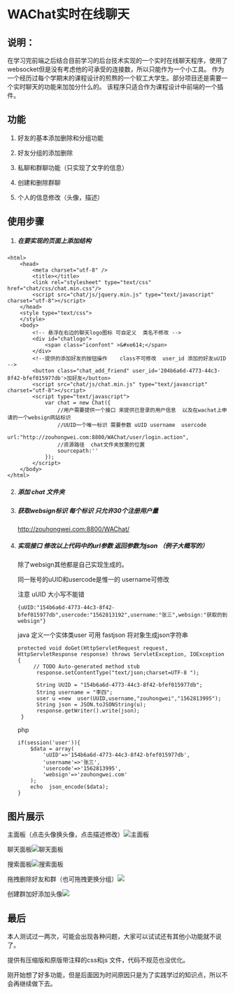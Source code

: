 # WAChat实时在线聊天
## 说明：

   在学习完前端之后结合目前学习的后台技术实现的一个实时在线聊天程序，使用了websocket但是没有考虑他的可承受的连接数，所以只能作为一个小工具。
   作为一个经历过每个学期末的课程设计的煎熬的一个软工大学生。部分项目还是需要一个实时聊天的功能来加加分什么的。
   该程序只适合作为课程设计中前端的一个插件。
   
## 功能

1. 好友的基本添加删除和分组功能

2. 好友分组的添加删除

3. 私聊和群聊功能（只实现了文字的信息）

4. 创建和删除群聊

5. 个人的信息修改（头像，描述）

   

## 使用步骤

1. ##### 在要实现的页面上添加结构
```
<html>
	<head>
		<meta charset="utf-8" />
		<title></title>
		<link rel="stylesheet" type="text/css" href="chat/css/chat.min.css"/>
		<script src="chat/js/jquery.min.js" type="text/javascript" charset="utf-8"></script>
	</head>
	<style type="text/css">
	</style>
	<body>
		<!-- 悬浮在右边的聊天logo图标 可自定义  类名不修改 -->
		<div id="chatlogo">
			<span class="iconfont" >&#xe614;</span>
		</div>
		<!--提供的添加好友的按钮操作    class不可修改  user_id 添加的好友uUID -->
		<button class="chat_add_friend" user_id='204b6a6d-4773-44c3-8f42-bfef015977db'>加好友</button>
		<script src="chat/js/chat.min.js" type="text/javascript" charset="utf-8"></script>
		<script type="text/javascript"> 
			var chat = new Chat({
				//用户需要提供一个接口 来提供已登录的用户信息  以及在wachat上申请的一个websign网站标识
				//UUID一个唯一标识 需要参数 uUID username  usercode  
				url:"http://zouhongwei.com:8800/WAChat/user/login.action",
				//资源路径  chat文件夹放置的位置
				sourcepath:''
			});
		</script>
	</body>
</html>
```
2. ##### 添加 chat 文件夹
3. ##### 获取websign标识    每个标识 只允许30个注册用户量

   <http://zouhongwei.com:8800/WAChat/> 

4. ##### 实现接口  修改以上代码中的url参数  返回参数为json   （例子大概写的）

   除了websign其他都是自己实现生成的。

   同一账号的uUID和usercode是惟一的  username可修改

   注意  uUID  大小写不能错   

   ```
   {uUID:"154b6a6d-4773-44c3-8f42-bfef015977db",usercode:"1562813192",username:"张三",websign:"获取的到websign"}
   ```

   java   定义一个实体类user   可用 fastjson  将对象生成json字符串

   ```
   protected void doGet(HttpServletRequest request, HttpServletResponse response) throws ServletException, IOException {
   		// TODO Auto-generated method stub
   		 response.setContentType("text/json;charset=UTF-8 ");
   		 
   		 String UUID = "154b6a6d-4773-44c3-8f42-bfef015977db";
   		 String username = "李四";
   		 user u =new  user(UUID,username,"zouhongwei","1562813995");
   		 String json = JSON.toJSONString(u);
   		 response.getWriter().write(json);
   	}
   ```

   php 

   ```
   if(session('user')){
       $data = array(
           'uUID'=>'154b6a6d-4773-44c3-8f42-bfef015977db',
           'username'=>'张三',
           'usercode'=>'1562813995',
           'websign'=>'zouhongwei.com'
       );
       echo  json_encode($data);
   }
   ```


## 图片展示

主面板（点击头像换头像，点击描述修改）![主面板](http://img.zouhongwei.com/a1.png)

聊天面板![聊天面板](http://img.zouhongwei.com/a3.png)

搜索面板![搜索面板](http://img.zouhongwei.com/a2.png)

拖拽删除好友和群（也可拖拽更换分组）![](http://img.zouhongwei.com/b1.png)

创建群加好添加头像![](http://img.zouhongwei.com/b2.png)



## 最后

本人测试过一两次，可能会出现各种问题，大家可以试试还有其他小功能就不说了。

提供有压缩版和原版带注释的css和js 文件，代码不规范也没优化。

刚开始想了好多功能，但是后面因为时间原因只是为了实践学过的知识点，所以不会再继续做下去。

